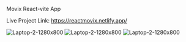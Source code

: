 Movix React-vite App

Live Project Link: https://reactmovix.netlify.app/

![Laptop-2-1280x800](https://github.com/coderrahul-github/movix/blob/main/src/assets/final/1.png?raw=true)
![Laptop-2-1280x800](https://github.com/coderrahul-github/movix/blob/main/src/assets/final/2.png?raw=true)
![Laptop-2-1280x800](https://github.com/coderrahul-github/movix/blob/main/src/assets/final/3.png?raw=true)

